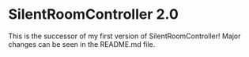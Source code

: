 # SilentRoomController 2.0
This is the successor of my first version of SilentRoomController! Major changes can be seen in the README.md file.
